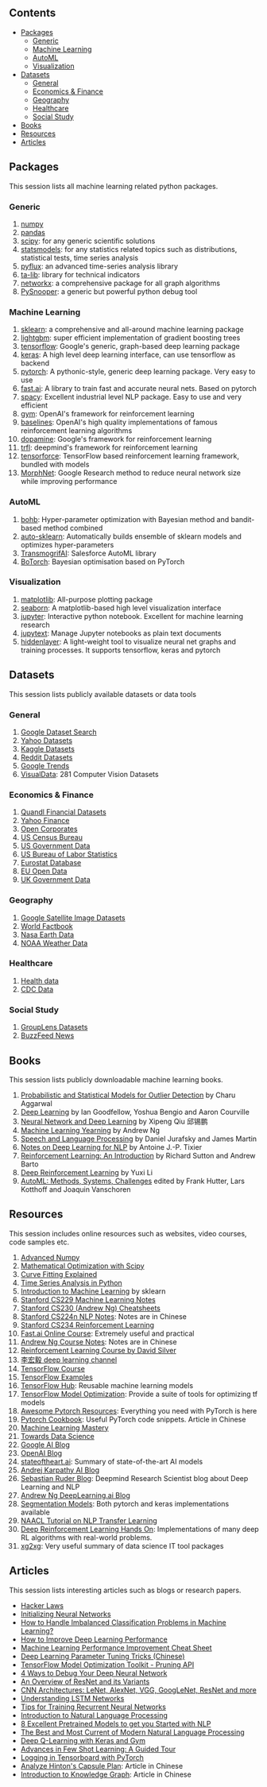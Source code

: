 ## Contents
- [Packages](#packages)
  - [Generic](#generic)
  - [Machine Learning](#machine-learning)
  - [AutoML](#automl)
  - [Visualization](#visualization)
- [Datasets](#datasets)
  - [General](#general)
  - [Economics & Finance](#economics--finance)
  - [Geography](#geography)
  - [Healthcare](#healthcare)
  - [Social Study](#social-study)
- [Books](#books)
- [Resources](#resources)
- [Articles](#articles)
## Packages
This session lists all machine learning related python packages.
### Generic
1. [numpy](www.numpy.org)
2. [pandas](https://pandas.pydata.org/)
3. [scipy](https://www.scipy.org/): for any generic scientific solutions
4. [statsmodels](https://www.statsmodels.org): for any statistics related topics such as distributions, statistical tests, time series analysis
5. [pyflux](https://pyflux.readthedocs.io): an advanced time-series analysis library
6. [ta-lib](https://github.com/mrjbq7/ta-lib): library for technical indicators
7. [networkx](https://networkx.github.io/): a comprehensive package for all graph algorithms
8. [PySnooper](https://github.com/cool-RR/PySnooper): a generic but powerful python debug tool
### Machine Learning
1. [sklearn](https://scikit-learn.org): a comprehensive and all-around machine learning package
2. [lightgbm](https://lightgbm.readthedocs.io): super efficient implementation of gradient boosting trees
3. [tensorflow](https://www.tensorflow.org/): Google's generic, graph-based deep learning package
4. [keras](https://keras.io/): A high level deep learning interface, can use tensorflow as backend
5. [pytorch](https://pytorch.org/): A pythonic-style, generic deep learning package. Very easy to use
6. [fast.ai](https://github.com/fastai/fastai): A library to train fast and accurate neural nets. Based on pytorch
7. [spacy](https://spacy.io/): Excellent industrial level NLP package. Easy to use and very efficient
8. [gym](https://github.com/openai/gym): OpenAI's framework for reinforcement learning
9. [baselines](https://github.com/openai/baselines): OpenAI's high quality implementations of famous reinforcement learning algorithms
10. [dopamine](https://github.com/google/dopamine): Google's framework for reinforcement learning
11. [trfl](https://github.com/deepmind/trfl): deepmind's framework for reinforcement learning
12. [tensorforce](https://github.com/tensorforce/tensorforce): TensorFlow based reinforcement learning framework, bundled with models
13. [MorphNet](https://github.com/google-research/morph-net): Google Research method to reduce neural network size while improving performance
### AutoML
1. [bohb](https://github.com/automl/HpBandSter): Hyper-parameter optimization with Bayesian method and bandit-based method combined
2. [auto-sklearn](https://github.com/automl/auto-sklearn): Automatically builds ensemble of sklearn models and optimizes hyper-parameters
3. [TransmogrifAI](https://github.com/salesforce/TransmogrifAI): Salesforce AutoML library
4. [BoTorch](https://github.com/pytorch/botorch): Bayesian optimisation based on PyTorch
### Visualization
1. [matplotlib](https://matplotlib.org/): All-purpose plotting package
2. [seaborn](https://seaborn.pydata.org/): A matplotlib-based high level visualization interface
3. [jupyter](jupyter.org/): Interactive python notebook. Excellent for machine learning research
4. [jupytext](https://github.com/mwouts/jupytext): Manage Jupyter notebooks as plain text documents
5. [hiddenlayer](https://github.com/waleedka/hiddenlayer): A light-weight tool to visualize neural net graphs and training processes. It supports tensorflow, keras and pytorch
## Datasets
This session lists publicly available datasets or data tools
### General
1. [Google Dataset Search](https://toolbox.google.com/datasetsearch)
2. [Yahoo Datasets](https://webscope.sandbox.yahoo.com/#datasets)
3. [Kaggle Datasets](https://www.kaggle.com/datasets)
4. [Reddit Datasets](https://www.reddit.com/r/datasets/)
5. [Google Trends](https://trends.google.com/trends/explore)
6. [VisualData](https://www.visualdata.io/): 281 Computer Vision Datasets
### Economics & Finance
1. [Quandl Financial Datasets](https://www.quandl.com/)
2. [Yahoo Finance](https://finance.yahoo.com/)
3. [Open Corporates](https://opencorporates.com/)
4. [US Census Bureau](https://www.census.gov/)
5. [US Government Data](https://www.data.gov/)
6. [US Bureau of Labor Statistics](https://www.bls.gov/data/)
7. [Eurostat Database](https://ec.europa.eu/eurostat/data/database)
8. [EU Open Data](https://data.europa.eu/euodp/en/data)
9. [UK Government Data](https://data.gov.uk/)
### Geography
1. [Google Satellite Image Datasets](https://cloud.google.com/storage/docs/public-datasets/)
2. [World Factbook](https://www.cia.gov/library/publications/the-world-factbook/)
3. [Nasa Earth Data](https://search.earthdata.nasa.gov/)
4. [NOAA Weather Data](https://www.ncdc.noaa.gov/data-access)
### Healthcare
1. [Health data](https://healthdata.gov/)
2. [CDC Data](https://www.cdc.gov/datastatistics/index.html)
### Social Study
1. [GroupLens Datasets](https://grouplens.org/datasets/)
2. [BuzzFeed News](https://github.com/BuzzFeedNews)
## Books
This session lists publicly downloadable machine learning books.
1. [Probabilistic and Statistical Models for Outlier Detection](https://www.springer.com/cda/content/document/cda_downloaddocument/9783319475776-c1.pdf?SGWID=0-0-45-1597574-p180317591) by Charu Aggarwal
2. [Deep Learning](https://www.deeplearningbook.org/) by Ian Goodfellow, Yoshua Bengio and Aaron Courville
3. [Neural Network and Deep Learning](https://github.com/nndl/nndl.github.io) by Xipeng Qiu 邱锡鹏
4. [Machine Learning Yearning](https://www.mlyearning.org/) by Andrew Ng
5. [Speech and Language Processing](https://web.stanford.edu/~jurafsky/slp3/ed3book.pdf) by Daniel Jurafsky and James Martin
6. [Notes on Deep Learning for NLP](https://arxiv.org/abs/1808.09772) by Antoine J.-P. Tixier
7. [Reinforcement Learning: An Introduction](http://incompleteideas.net/book/bookdraft2017nov5.pdf) by Richard Sutton and Andrew Barto
8. [Deep Reinforcement Learning](https://arxiv.org/abs/1810.06339) by Yuxi Li
9. [AutoML: Methods, Systems, Challenges](https://www.automl.org/book/) edited by Frank Hutter, Lars Kotthoff and Joaquin Vanschoren
## Resources
This session includes online resources such as websites, video courses, code samples etc.
1. [Advanced Numpy](http://www.scipy-lectures.org/advanced/advanced_numpy/)
2. [Mathematical Optimization with Scipy](http://www.scipy-lectures.org/advanced/mathematical_optimization/index.html)
3. [Curve Fitting Explained](https://www.explainxkcd.com/wiki/index.php/2048:_Curve-Fitting)
4. [Time Series Analysis in Python](http://www.blackarbs.com/blog/time-series-analysis-in-python-linear-models-to-garch/11/1/2016)
5. [Introduction to Machine Learning](https://scikit-learn.org/stable/user_guide.html) by sklearn
6. [Stanford CS229 Machine Learning Notes](https://github.com/afshinea/stanford-cs-229-machine-learning)
7. [Stanford CS230 (Andrew Ng) Cheatsheets](https://stanford.edu/~shervine/teaching/cs-230.html)
8. [Stanford CS224n NLP Notes](https://zhuanlan.zhihu.com/p/31977759): Notes are in Chinese
9. [Stanford CS234 Reinforcement Learning](http://web.stanford.edu/class/cs234/schedule.html)
10. [Fast.ai Online Course](https://course.fast.ai/): Extremely useful and practical
11. [Andrew Ng Course Notes](https://github.com/fengdu78/Coursera-ML-AndrewNg-Notes): Notes are in Chinese
12. [Reinforcement Learning Course by David Silver](https://www.youtube.com/watch?v=2pWv7GOvuf0)
13. [李宏毅 deep learning channel](https://www.youtube.com/channel/UC2ggjtuuWvxrHHHiaDH1dlQ)
14. [TensorFlow Course](https://github.com/open-source-for-science/TensorFlow-Course#why-use-tensorflow)
15. [TensorFlow Examples](https://github.com/aymericdamien/TensorFlow-Examples)
16. [TensorFlow Hub](https://www.tensorflow.org/hub/): Reusable machine learning models
17. [TensorFlow Model Optimization](https://www.tensorflow.org/model_optimization): Provide a suite of tools for optimizing tf models
18. [Awesome Pytorch Resources](https://github.com/bharathgs/Awesome-pytorch-list): Everything you need with PyTorch is here
19. [Pytorch Cookbook](https://zhuanlan.zhihu.com/p/59205847?): Useful PyTorch code snippets. Article in Chinese
20. [Machine Learning Mastery](https://machinelearningmastery.com/)
21. [Towards Data Science](https://towardsdatascience.com/)
22. [Google AI Blog](https://ai.googleblog.com/)
23. [OpenAI Blog](https://blog.openai.com/)
24. [stateoftheart.ai](stateoftheart.ai): Summary of state-of-the-art AI models
25. [Andrej Karpathy AI Blog](http://karpathy.github.io/)
26. [Sebastian Ruder Blog](http://ruder.io/): Deepmind Research Scientist blog about Deep Learning and NLP
27. [Andrew Ng DeepLearning.ai Blog](https://www.deeplearning.ai/blog/category/resources/)
28. [Segmentation Models](https://github.com/qubvel/segmentation_models): Both pytorch and keras implementations available
29. [NAACL Tutorial on NLP Transfer Learning](https://github.com/huggingface/naacl_transfer_learning_tutorial)
30. [Deep Reinforcement Learning Hands On](https://github.com/PacktPublishing/Deep-Reinforcement-Learning-Hands-On): Implementations of many deep RL algorithms with real-world problems.
31. [xg2xg](https://github.com/jhuangtw-dev/xg2xg): Very useful summary of data science IT tool packages
## Articles
This session lists interesting articles such as blogs or research papers.
- [Hacker Laws](https://github.com/dwmkerr/hacker-laws)
- [Initializing Neural Networks](http://www.deeplearning.ai/ai-notes/initialization/)
- [How to Handle Imbalanced Classification Problems in Machine Learning?](https://www.analyticsvidhya.com/blog/2017/03/imbalanced-classification-problem/)
- [How to Improve Deep Learning Performance](https://machinelearningmastery.com/improve-deep-learning-performance/)
- [Machine Learning Performance Improvement Cheat Sheet](https://machinelearningmastery.com/machine-learning-performance-improvement-cheat-sheet/)
- [Deep Learning Parameter Tuning Tricks (Chinese)](https://www.zhihu.com/question/41631631)
- [TensorFlow Model Optimization Toolkit - Pruning API](https://medium.com/tensorflow/tensorflow-model-optimization-toolkit-pruning-api-42cac9157a6a)
- [4 Ways to Debug Your Deep Neural Network](https://blog.cardiogr.am/4-ways-to-debug-your-deep-neural-network-e5edb14a12d7)
- [An Overview of ResNet and its Variants](https://towardsdatascience.com/an-overview-of-resnet-and-its-variants-5281e2f56035)
- [CNN Architectures: LeNet, AlexNet, VGG, GoogLeNet, ResNet and more](https://medium.com/@sidereal/cnns-architectures-lenet-alexnet-vgg-googlenet-resnet-and-more-666091488df5)
- [Understanding LSTM Networks](http://colah.github.io/posts/2015-08-Understanding-LSTMs/)
- [Tips for Training Recurrent Neural Networks](https://danijar.com/tips-for-training-recurrent-neural-networks/)
- [Introduction to Natural Language Processing](https://blog.algorithmia.com/introduction-natural-language-processing-nlp/)
- [8 Excellent Pretrained Models to get you Started with NLP](https://www.analyticsvidhya.com/blog/2019/03/pretrained-models-get-started-nlp/)
- [The Best and Most Current of Modern Natural Language Processing](https://mc.ai/the-best-and-most-current-of-modern-natural-language-processing/)
- [Deep Q-Learning with Keras and Gym](https://keon.io/deep-q-learning/)
- [Advances in Few Shot Learning: A Guided Tour](https://towardsdatascience.com/advances-in-few-shot-learning-a-guided-tour-36bc10a68b77)
- [Logging in Tensorboard with PyTorch](https://becominghuman.ai/logging-in-tensorboard-with-pytorch-or-any-other-library-c549163dee9e)
- [Analyze Hinton's Capsule Plan](https://zhuanlan.zhihu.com/p/29435406): Article in Chinese
- [Introduction to Knowledge Graph](https://zhuanlan.zhihu.com/p/53753234): Article in Chinese

